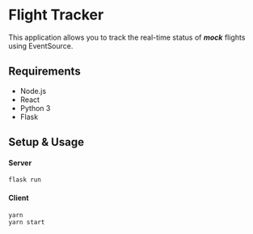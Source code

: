 # Flight Tracker

This application allows you to track the real-time status of ***mock*** flights using EventSource.

## Requirements
- Node.js
- React
- Python 3
- Flask

## Setup & Usage
#### Server
    flask run
#### Client
    yarn
    yarn start